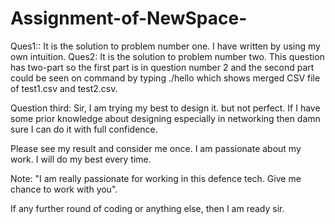 # Assignment-of-NewSpace-

Ques1:: It is the solution to problem number one. I have written by using my own intuition.
Ques2: It is the solution to problem number two. This question has two-part so the first part is in question number 2 and the second part could be seen on command by typing ./hello which shows merged CSV file of test1.csv and test2.csv.

Question third: Sir, I am trying my best to design it. but not perfect. If I have some prior knowledge about designing especially in networking then damn sure I can do it with full confidence.

Please see my result and consider me once.
I am passionate about my work. I will do my best every time.

Note: "I am really passionate for working in this defence tech. Give me chance to work with you".

If any further round of coding or anything else, then I am ready sir.

